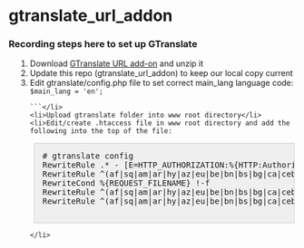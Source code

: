 # gtranslate_url_addon
<h3>Recording steps here to set up GTranslate</h3>

<ol style="margin-left:1em;">
    <li>Download <a href="http://gtranslate.net/downloads/gtranslate_url_addon.zip">GTranslate URL add-on</a> and unzip it</li>
    <li>Update this repo (gtranslate_url_addon) to keep our local copy current</li>
    <li>Edit gtranslate/config.php file to set correct main_lang language code: <code>$main_lang = 'en';</code>

    ```</li>
    <li>Upload gtranslate folder into www root directory</li>
    <li>Edit/create .htaccess file in www root directory and add the following into the top of the file:
<pre class="notranslate" style="border:1px solid #ccc;background-color:#efefef;padding:1em;margin-left:0.5em;"># gtranslate config
RewriteRule .* - [E=HTTP_AUTHORIZATION:%{HTTP:Authorization}]
RewriteRule ^(af|sq|am|ar|hy|az|eu|be|bn|bs|bg|ca|ceb|ny|zh-CN|zh-TW|co|hr|cs|da|nl|en|eo|et|tl|fi|fr|fy|gl|ka|de|el|gu|ht|ha|haw|iw|hi|hmn|hu|is|ig|id|ga|it|ja|jw|kn|kk|km|ko|ku|ky|lo|la|lv|lt|lb|mk|mg|ms|ml|mt|mi|mr|mn|my|ne|no|ps|fa|pl|pt|pa|ro|ru|sm|gd|sr|st|sn|sd|si|sk|sl|so|es|su|sw|sv|tg|ta|te|th|tr|uk|ur|uz|vi|cy|xh|yi|yo|zu)/(af|sq|am|ar|hy|az|eu|be|bn|bs|bg|ca|ceb|ny|zh-CN|zh-TW|co|hr|cs|da|nl|en|eo|et|tl|fi|fr|fy|gl|ka|de|el|gu|ht|ha|haw|iw|hi|hmn|hu|is|ig|id|ga|it|ja|jw|kn|kk|km|ko|ku|ky|lo|la|lv|lt|lb|mk|mg|ms|ml|mt|mi|mr|mn|my|ne|no|ps|fa|pl|pt|pa|ro|ru|sm|gd|sr|st|sn|sd|si|sk|sl|so|es|su|sw|sv|tg|ta|te|th|tr|uk|ur|uz|vi|cy|xh|yi|yo|zu)/(.*)$ /$1/$3 [R=301,L]
RewriteCond %{REQUEST_FILENAME} !-f
RewriteRule ^(af|sq|am|ar|hy|az|eu|be|bn|bs|bg|ca|ceb|ny|zh-CN|zh-TW|co|hr|cs|da|nl|en|eo|et|tl|fi|fr|fy|gl|ka|de|el|gu|ht|ha|haw|iw|hi|hmn|hu|is|ig|id|ga|it|ja|jw|kn|kk|km|ko|ku|ky|lo|la|lv|lt|lb|mk|mg|ms|ml|mt|mi|mr|mn|my|ne|no|ps|fa|pl|pt|pa|ro|ru|sm|gd|sr|st|sn|sd|si|sk|sl|so|es|su|sw|sv|tg|ta|te|th|tr|uk|ur|uz|vi|cy|xh|yi|yo|zu)/(.*)$ /gtranslate/gtranslate.php?glang=$1&amp;gurl=$2 [L,QSA]
RewriteRule ^(af|sq|am|ar|hy|az|eu|be|bn|bs|bg|ca|ceb|ny|zh-CN|zh-TW|co|hr|cs|da|nl|en|eo|et|tl|fi|fr|fy|gl|ka|de|el|gu|ht|ha|haw|iw|hi|hmn|hu|is|ig|id|ga|it|ja|jw|kn|kk|km|ko|ku|ky|lo|la|lv|lt|lb|mk|mg|ms|ml|mt|mi|mr|mn|my|ne|no|ps|fa|pl|pt|pa|ro|ru|sm|gd|sr|st|sn|sd|si|sk|sl|so|es|su|sw|sv|tg|ta|te|th|tr|uk|ur|uz|vi|cy|xh|yi|yo|zu)$ /$1/ [R=301,L]

</pre>
    </li>
</ol>

